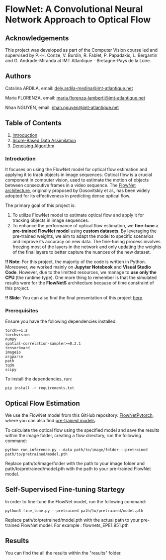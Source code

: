 # FlowNet: A Convolutional Neural Network Approach to Optical Flow

## Acknowledgements  

This project was developed as part of the Computer Vision course led and supervised by P.-H. Conze, V. Burdin, R. Fablet, P. Papadakis, L. Bergantin and G. Andrade-Miranda at IMT Atlantique - Bretagne-Pays de la Loire. 

## Authors
Catalina ARDILA, email: <dely.ardila-medina@imt-atlantique.net>

Maria FLORENZA, email: <maria.florenza-lamberti@imt-atlantique.net>

Nhan NGUYEN, email: <nhan.nguyen@imt-atlantique.net>

## Table of Contents

1. [Introduction](#introduction)
2. [Score-Based Data Assimilation](#score-based-data-assimilation)
3. [Denoising Algorithm](#denoising-algorithm)

### Introduction
It focuses on using the FlowNet model for optical flow estimation and applying it to track objects in image sequences. Optical flow is a crucial component in computer vision, used to estimate the motion of objects between consecutive frames in a video sequence. The [FlowNet architecture](https://arxiv.org/pdf/1504.06852), originally proposed by Dosovitskiy et al., has been widely adopted for its effectiveness in predicting dense optical flow.

The primary goal of this project is:
1. To utilize FlowNet model to estimate optical flow and apply it for tracking objects in image sequences.
2. To enhance the performance of optical flow estimation, we **fine-tune** a **pre-trained FlowNet model** using **custom datasets**. By leveraging the pre-trained weights, we aim to adapt the model to specific scenarios and improve its accuracy on new data. The fine-tuning process involves freezing most of the layers in the network and only updating the weights of the final layers to better capture the nuances of the new dataset.

**!! Note**: For this project, the majority of the code is written in Python. Moreoever, we worked mainly on **Jupyter Notebook** and **Visual Studio Code**. However, due to the limitted resources, we manage to **use only the CPU** (the runtime type). One more thing to remember is that the simulated results were for the **FlowNetS** architecture because of time constraint of this project.
 
**!! Slide**: You can also find the final presentation of this project [here](./final-restitution-team-2.pdf).

### Prerequisites

Ensure you have the following dependencies installed:

```
torch>=1.2
torchvision
numpy
spatial-correlation-sampler>=0.2.1
tensorboard
imageio
argparse
path
tqdm
scipy
```

To install the dependencies, run:

```
pip install -r requirements.txt
```

## Optical Flow Estimation
We use the FlowNet model from this GitHub repository: [FlowNetPytorch](https://github.com/ClementPinard/FlowNetPytorch), where you can also find [pre-trained models](https://drive.google.com/drive/folders/1dTpSyc7rIYYG19p1uiDfilcsmSPNy-_3).  

To calculate the optical flow using the specified model and save the results within the image folder, creating a flow directory, run the following command:
```
python run_inference.py --data path/to/image/folder --pretrained path/to/pretrained/model.pth
```

Replace path/to/image/folder with the path to your image folder and path/to/pretrained/model.pth with the path to your pre-trained FlowNet model.

## Self-Supervised Fine-tuning Startegy
In order to fine-tune the FlowNet model, run the following command:
```
python3 fine_tune.py --pretrained path/to/pretrained/model.pth
```
Replace path/to/pretrained/model.pth with the actual path to your pre-trained FlowNet model. For example : flownets_EPE1.951.pth

## Results
You can find the all the results within the "results" folder.



